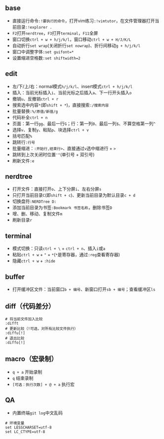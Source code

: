 ## base
- 直接运行命令`:!要执行的命令`，打开vim练习`:!vimtutor`，在文件管理器打开当前目录`:!explorer .`
- `F2`打开`nerdtree`，`F3`打开`terminal`，`F11`全屏
- 窗口切换`ctrl + w + h/j/k/l`，窗口移动`ctrl + w + H/J/K/L`
- 自动折行`set wrap`(关闭折行`set nowrap`)、折行间移动`g + h/j/k/l`
- 窗口中调整字体`:set guifont=*`
- 设置缩进空格数`:set shiftwidth=2`

## edit
- 左/下/上/右：normal模式`h/j/k/l`、insert模式`ctrl + h/j/k/l`
- 插入：当前光标插入`i`、当前光标之后插入`a`、下一行开头插入`o`
- 撤销`u`、反撤销`ctrl + r`
- 搜索选中内容`*`(即`shift + *`)，直接搜索`:/搜索内容`
- 批量替换`:%/原值/新值/g`
- 代码补全`ctrl + n`
- 页面：第一行`gg`、最后一行`G`；行：第一列`0`、最后一列`$`、不算空格第一列`^`
- 选择`v`、复制`y`、粘贴`p`、块选择`ctrl + v`
- 括号匹配`%`
- 跳转行`:行号`
- 批量缩进：`:开始行,结束行>`、直接通过`v`选中缩进行 + `>`
- 跳转到上次关闭时位置`'"`(单引号 + 双引号)
- 刷新文件`:e`

## nerdtree
- 打开文件：直接打开`o`、上下分屏`i`、左右分屏`s`
- 只打开当前目录`C`(即`shift + c`)、更新当前目录为默认目录`c + d`
- 切换盘符`:NERDTree D:`
- 添加当前目录为书签`:Bookmark 书签名称`，删除书签`D`
- 增、删、移动、复制文件`m`
- 刷新目录`r`

## terminal
- 模式切换：只读`ctrl + \` + `ctrl + n`、插入`i`或`a`
- 粘贴`ctrl + w` + `"` + `*`(`*`是寄存器，通过`:reg`查看寄存器)
- 隐藏`ctrl + w` + `:hide`

## buffer
- 打开缓冲区文件：当前窗口`b + 编号`、新窗口打开`sb + 编号`；查看缓冲区`ls`

## diff（代码差分）
```
# 将当前文件加入比较
:difft
# 更新比较（!可选，对所有比较文件执行）
:diffu[!]
# 退出比较
:diffo[!]
```

## macro（宏录制）
- `q + a` 开始录制
- `q` 结束录制
- `[可选：执行次数] + @ + a` 执行宏

## QA
- 内置终端`git log`中文乱码
```
# 环境变量
set LESSCHARSET=utf-8
set LC_CTYPE=utf-8
```
